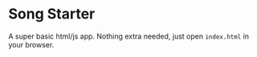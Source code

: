 Song Starter
============

A super basic html/js app. Nothing extra needed, just open `index.html` in your browser.